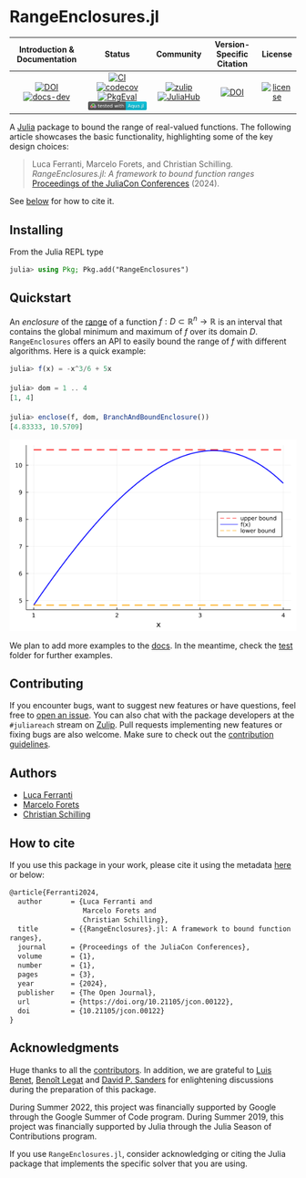 # RangeEnclosures.jl

| **Introduction & Documentation** | **Status** | **Community** |**Version-Specific Citation** | **License** |
|:--------------------------------:|:----------:|:-------------:|:----------------------------:|:-----------:|
| [![DOI][paper-img]][paper-url] [![docs-dev][dev-img]][dev-url] | [![CI][ci-img]][ci-url] [![codecov][cov-img]][cov-url] [![PkgEval][pkgeval-img]][pkgeval-url] [![aqua][aqua-img]][aqua-url] | [![zulip][chat-img]][chat-url] [![JuliaHub][juliahub-img]][juliahub-url] | [![DOI][doi-img]][doi-url] | [![license][lic-img]][lic-url] |

[paper-img]: https://proceedings.juliacon.org/papers/10.21105/jcon.00122/status.svg
[paper-url]: https://doi.org/10.21105/jcon.00122
[dev-img]: https://img.shields.io/badge/docs-latest-blue.svg
[dev-url]: https://juliareach.github.io/RangeEnclosures.jl/dev/
[ci-img]: https://github.com/JuliaReach/RangeEnclosures.jl/workflows/CI/badge.svg
[ci-url]: https://github.com/JuliaReach/RangeEnclosures.jl/actions/workflows/test-master.yml
[cov-img]: https://codecov.io/github/JuliaReach/RangeEnclosures.jl/coverage.svg
[cov-url]: https://app.codecov.io/github/JuliaReach/RangeEnclosures.jl
[pkgeval-img]: https://juliaci.github.io/NanosoldierReports/pkgeval_badges/R/RangeEnclosures.svg
[pkgeval-url]: https://juliaci.github.io/NanosoldierReports/pkgeval_badges/R/RangeEnclosures.html
[aqua-img]: https://raw.githubusercontent.com/JuliaTesting/Aqua.jl/master/badge.svg
[aqua-url]: https://github.com/JuliaTesting/Aqua.jl
[chat-img]: https://img.shields.io/badge/zulip-join_chat-brightgreen.svg
[chat-url]: https://julialang.zulipchat.com/#narrow/stream/278609-juliareach
[juliahub-img]: https://juliahub.com/docs/General/RangeEnclosures/0.2.2/version.svg
[juliahub-url]: https://juliahub.com/ui/Packages/General/RangeEnclosures/0.2.2
[doi-img]: https://zenodo.org/badge/196427971.svg
[doi-url]: https://zenodo.org/badge/latestdoi/196427971
[lic-img]: https://img.shields.io/github/license/mashape/apistatus.svg
[lic-url]: https://github.com/JuliaReach/RangeEnclosures.jl/blob/master/LICENSE

A [Julia](http://julialang.org) package to bound the range of real-valued functions. The following article showcases the basic functionality, highlighting some of the key design choices:

> Luca Ferranti, Marcelo Forets, and Christian Schilling. *RangeEnclosures.jl: A framework to bound function ranges* [Proceedings of the JuliaCon Conferences](https://doi.org/10.21105/jcon.00122) (2024).

See [below](#how-to-cite) for how to cite it.

## Installing

From the Julia REPL type

```julia
julia> using Pkg; Pkg.add("RangeEnclosures")
```

## Quickstart

An *enclosure* of the [range](https://en.wikipedia.org/wiki/Range_of_a_function)
of a function $f : D \subset \mathbb{R}^n \to \mathbb{R}$ is an interval that
contains the global minimum and maximum of $f$ over its domain $D$.
`RangeEnclosures` offers an API to easily bound the range of $f$ with different
algorithms. Here is a quick example:

```julia
julia> f(x) = -x^3/6 + 5x

julia> dom = 1 .. 4
[1, 4]

julia> enclose(f, dom, BranchAndBoundEnclosure())
[4.83333, 10.5709]
```

![Example](https://github.com/JuliaReach/RangeEnclosures.jl/blob/master/docs/src/assets//readme_example.png?raw=true)

<!--code to generate plot
using RangeEnclosures, Plots
f(x) = -x^3/6 + 5x
dom = 1 .. 4
b = enclose(f, dom, BranchAndBoundEnclosure())
plot(xlab="x", leg=:right)
plot!(x -> sup(b), 1, 4, c=:red, s=:dash, lw=2, lab="upper bound")
plot!(f, 1, 4, c=:blue, lw=2, lab="f(x)")
plot!(x -> inf(b), c=:orange, s=:dash, lw=2, lab="lower bound")
savefig("readme_example")
-->

We plan to add more examples to the
[docs](http://juliareach.github.io/RangeEnclosures.jl/latest/). In the meantime,
check the [test](https://github.com/JuliaReach/RangeEnclosures.jl/tree/master/test)
folder for further examples.

## Contributing

If you encounter bugs, want to suggest new features or have questions, feel free
to [open an issue](https://github.com/JuliaReach/RangeEnclosures.jl/issues/new).
You can also chat with the package developers at the `#juliareach` stream on
[Zulip](https://julialang.zulipchat.com/). Pull requests implementing new
features or fixing bugs are also welcome. Make sure to check out the
[contribution guidelines](https://juliareach.github.io/RangeEnclosures.jl/dev/about/#Contributing-1).

## Authors

- [Luca Ferranti](https://github.com/lucaferranti)
- [Marcelo Forets](https://github.com/mforets)
- [Christian Schilling](https://github.com/schillic)

## How to cite

If you use this package in your work, please cite it using the metadata [here](CITATION.bib) or below:

```
@article{Ferranti2024,
  author       = {Luca Ferranti and
                  Marcelo Forets and
                  Christian Schilling},
  title        = {{RangeEnclosures}.jl: A framework to bound function ranges},
  journal      = {Proceedings of the JuliaCon Conferences},
  volume       = {1},
  number       = {1},
  pages        = {3},
  year         = {2024},
  publisher    = {The Open Journal},
  url          = {https://doi.org/10.21105/jcon.00122},
  doi          = {10.21105/jcon.00122}
}
```

## Acknowledgments

Huge thanks to all the [contributors](https://github.com/JuliaReach/RangeEnclosures.jl/graphs/contributors).
In addition, we are grateful to [Luis Benet](https://github.com/lbenet), [Benoît Legat](https://github.com/blegat/) and [David P. Sanders](https://github.com/dpsanders/) for enlightening discussions
during the preparation of this package.

During Summer 2022, this project was financially supported by Google through the
Google Summer of Code program.
During Summer 2019, this project was financially supported by Julia through the
Julia Season of Contributions program.

If you use `RangeEnclosures.jl`, consider acknowledging or citing the Julia package
that implements the specific solver that you are using.
